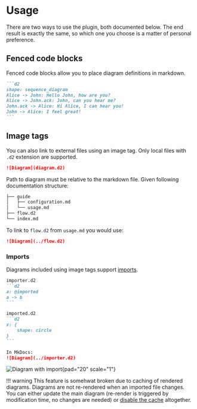 # Usage

There are two ways to use the plugin, both documented below.
The end result is exactly the same, so which one you choose is a
matter of personal preference.

## Fenced code blocks

Fenced code blocks allow you to place diagram definitions in markdown.

````md
```d2
shape: sequence_diagram
Alice -> John: Hello John, how are you?
Alice -> John.ack: John, can you hear me?
John.ack -> Alice: Hi Alice, I can hear you!
John -> Alice: I feel great!
```
````

## Image tags

You can also link to external files using an image tag. Only local
files with `.d2` extension are supported.

```md
![Diagram](diagram.d2)
```

Path to diagram must be relative to the markdown file.
Given following documentation structure:

```md
├── guide
│   ├── configuration.md
│   └── usage.md
├── flow.d2
└── index.md
```

To link to `flow.d2` from `usage.md` you would use:

```md
![Diagram](../flow.d2)
```

### Imports

Diagrams included using image tags support [imports](https://d2lang.com/tour/imports).

````md
importer.d2
```d2
a: @imported
a -> b
```

imported.d2
```d2
x: {
    shape: circle
}
```

In MkDocs:
![Diagram](../importer.d2)
````

![Diagram with import](importer.d2){pad="20" scale="1"}

!!! warning
    This feature is somehwat broken due to caching of rendered diagrams.
    Diagrams are not re-rendered when an imported file changes. You can either update
    the main diagram (re-render is triggered by modification time, no changes
    are needed) or [disable the cache](configuration.md#cache) altogether.
